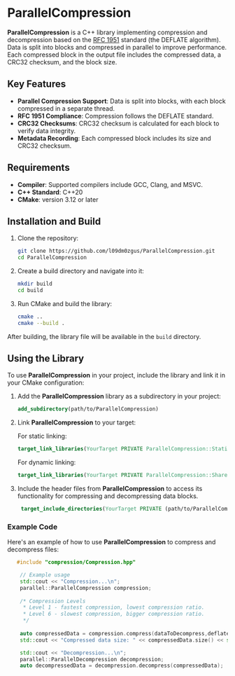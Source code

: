 # ParallelCompression

**ParallelCompression** is a C++ library implementing compression and decompression based on the [RFC 1951](https://www.ietf.org/rfc/rfc1951.txt) standard (the DEFLATE algorithm). Data is split into blocks and compressed in parallel to improve performance. Each compressed block in the output file includes the compressed data, a CRC32 checksum, and the block size.

## Key Features

- **Parallel Compression Support**: Data is split into blocks, with each block compressed in a separate thread.
- **RFC 1951 Compliance**: Compression follows the DEFLATE standard.
- **CRC32 Checksums**: CRC32 checksum is calculated for each block to verify data integrity.
- **Metadata Recording**: Each compressed block includes its size and CRC32 checksum.

## Requirements

- **Compiler**: Supported compilers include GCC, Clang, and MSVC.
- **C++ Standard**: C++20
- **CMake**: version 3.12 or later

## Installation and Build

1. Clone the repository:

    ```bash
    git clone https://github.com/l09dm0zgus/ParallelCompression.git
    cd ParallelCompression
    ```

2. Create a build directory and navigate into it:

    ```bash
    mkdir build
    cd build
    ```

3. Run CMake and build the library:

    ```bash
    cmake ..
    cmake --build .
    ```

After building, the library file will be available in the `build` directory.

## Using the Library

To use **ParallelCompression** in your project, include the library and link it in your CMake configuration:

1. Add the **ParallelCompression** library as a subdirectory in your project:

    ```cmake
    add_subdirectory(path/to/ParallelCompression)
    ```

2. Link **ParallelCompression** to your target:

    For static linking:

    ```cmake
    target_link_libraries(YourTarget PRIVATE ParallelCompression::Static)
    ``` 
   For dynamic linking:

    ```cmake
    target_link_libraries(YourTarget PRIVATE ParallelCompression::Shared)
    ```

3. Include the header files from **ParallelCompression** to access its functionality for compressing and decompressing data blocks.
   ```cmake
    target_include_directories(YourTarget PRIVATE (path/to/ParallelCompression/src)
    ```

### Example Code

Here's an example of how to use **ParallelCompression** to compress and decompress files:
```cpp 
   #include "compression/Compression.hpp"

    // Example usage
    std::cout << "Compression...\n";
    parallel::ParallelCompression compression;
    
    /* Compression Levels
     * Level 1 - fastest compression, lowest compression ratio.
     * Level 6 - slowest compression, bigger compression ratio.
     */
     
    auto compressedData = compression.compress(dataToDecompress,deflate::CompressionLevel::LEVEL_3);
    std::cout << "Compressed data size: " << compressedData.size() << std::endl;

    std::cout << "Decompression...\n";
    parallel::ParallelDecompression decompression;
    auto decompressedData = decompression.decompress(compressedData);
```